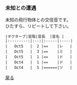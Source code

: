 ### 未知との遭遇  
未知の飛行物体との交信音です。  
ひたすら、リピートして下さい。 
``` 
|オクターブ|音階|音長  |音名 |
|:--------:|:--:|:-----|:----|
|   Oct5   |  2 |==    |レ   |
|   Oct5   |  3 |==    |ミ   |
|   Oct5   |  1 |==    |ド   |
|   Oct4   |  1 |==    |ド   |
|   Oct4   |  5 |======|ソ   |
```

[戻る](../README.md)